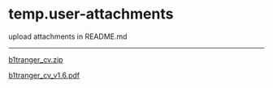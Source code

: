 # temp.user-attachments
upload attachments in README.md

---

[b1tranger_cv.zip](https://github.com/user-attachments/files/21202747/b1tranger_cv.zip)

[b1tranger_cv_v1.6.pdf](https://github.com/user-attachments/files/21202748/b1tranger_cv_v1.6.pdf)


